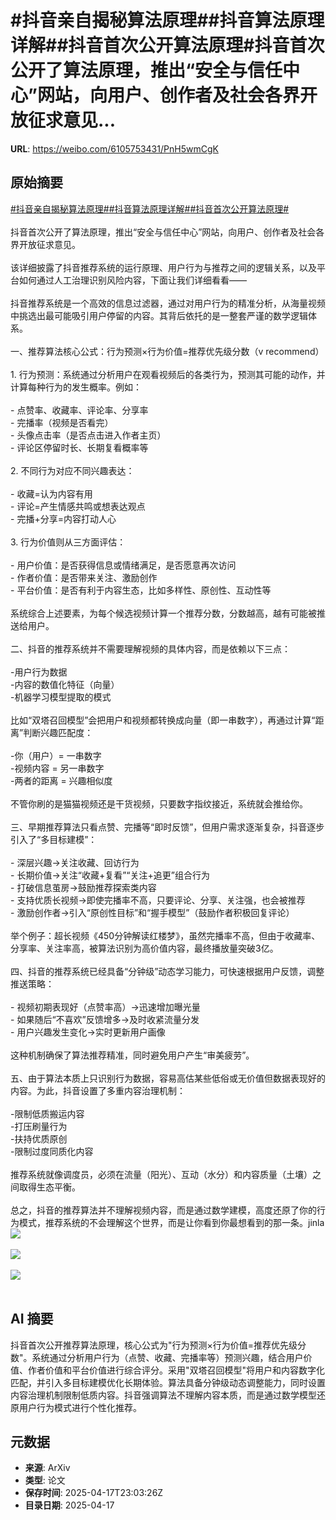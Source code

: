 # #抖音亲自揭秘算法原理##抖音算法原理详解##抖音首次公开算法原理#抖音首次公开了算法原理，推出“安全与信任中心”网站，向用户、创作者及社会各界开放征求意见...

**URL**: https://weibo.com/6105753431/PnH5wmCgK

## 原始摘要

<a href="https://m.weibo.cn/search?containerid=231522type%3D1%26t%3D10%26q%3D%23%E6%8A%96%E9%9F%B3%E4%BA%B2%E8%87%AA%E6%8F%AD%E7%A7%98%E7%AE%97%E6%B3%95%E5%8E%9F%E7%90%86%23&amp;extparam=%23%E6%8A%96%E9%9F%B3%E4%BA%B2%E8%87%AA%E6%8F%AD%E7%A7%98%E7%AE%97%E6%B3%95%E5%8E%9F%E7%90%86%23" data-hide=""><span class="surl-text">#抖音亲自揭秘算法原理#</span></a><a href="https://m.weibo.cn/search?containerid=231522type%3D1%26t%3D10%26q%3D%23%E6%8A%96%E9%9F%B3%E7%AE%97%E6%B3%95%E5%8E%9F%E7%90%86%E8%AF%A6%E8%A7%A3%23&amp;extparam=%23%E6%8A%96%E9%9F%B3%E7%AE%97%E6%B3%95%E5%8E%9F%E7%90%86%E8%AF%A6%E8%A7%A3%23" data-hide=""><span class="surl-text">#抖音算法原理详解#</span></a><a href="https://m.weibo.cn/search?containerid=231522type%3D1%26t%3D10%26q%3D%23%E6%8A%96%E9%9F%B3%E9%A6%96%E6%AC%A1%E5%85%AC%E5%BC%80%E7%AE%97%E6%B3%95%E5%8E%9F%E7%90%86%23&amp;extparam=%23%E6%8A%96%E9%9F%B3%E9%A6%96%E6%AC%A1%E5%85%AC%E5%BC%80%E7%AE%97%E6%B3%95%E5%8E%9F%E7%90%86%23" data-hide=""><span class="surl-text">#抖音首次公开算法原理#</span></a><br><br>抖音首次公开了算法原理，推出“安全与信任中心”网站，向用户、创作者及社会各界开放征求意见。<br><br>该详细披露了抖音推荐系统的运行原理、用户行为与推荐之间的逻辑关系，以及平台如何通过人工治理识别风险内容，下面让我们详细看看——<br><br>抖音推荐系统是一个高效的信息过滤器，通过对用户行为的精准分析，从海量视频中挑选出最可能吸引用户停留的内容。其背后依托的是一整套严谨的数学逻辑体系。<br><br>一、推荐算法核心公式：行为预测×行为价值=推荐优先级分数（v recommend）<br><br>1. 行为预测：系统通过分析用户在观看视频后的各类行为，预测其可能的动作，并计算每种行为的发生概率。例如：<br><br>- 点赞率、收藏率、评论率、分享率<br>- 完播率（视频是否看完）<br>- 头像点击率（是否点击进入作者主页）<br>- 评论区停留时长、长期复看概率等<br><br>2. 不同行为对应不同兴趣表达：<br><br>- 收藏=认为内容有用<br>- 评论=产生情感共鸣或想表达观点<br>- 完播+分享=内容打动人心<br><br>3. 行为价值则从三方面评估：<br><br>- 用户价值：是否获得信息或情绪满足，是否愿意再次访问<br>- 作者价值：是否带来关注、激励创作<br>- 平台价值：是否有利于内容生态，比如多样性、原创性、互动性等<br><br>系统综合上述要素，为每个候选视频计算一个推荐分数，分数越高，越有可能被推送给用户。<br><br>二、抖音的推荐系统并不需要理解视频的具体内容，而是依赖以下三点：<br><br>-用户行为数据  <br>-内容的数值化特征（向量）  <br>-机器学习模型提取的模式<br><br>比如“双塔召回模型”会把用户和视频都转换成向量（即一串数字），再通过计算“距离”判断兴趣匹配度：<br><br>-你（用户）= 一串数字  <br>-视频内容 = 另一串数字  <br>-两者的距离 = 兴趣相似度<br><br>不管你刷的是猫猫视频还是干货视频，只要数字指纹接近，系统就会推给你。<br><br>三、早期推荐算法只看点赞、完播等“即时反馈”，但用户需求逐渐复杂，抖音逐步引入了“多目标建模”：<br><br>- 深层兴趣→关注收藏、回访行为<br>- 长期价值→关注“收藏+复看”“关注+追更”组合行为<br>- 打破信息茧房→鼓励推荐探索类内容<br>- 支持优质长视频→即使完播率不高，只要评论、分享、关注强，也会被推荐<br>- 激励创作者→引入“原创性目标”和“握手模型”（鼓励作者积极回复评论）<br><br>举个例子：超长视频《450分钟解读红楼梦》，虽然完播率不高，但由于收藏率、分享率、关注率高，被算法识别为高价值内容，最终播放量突破3亿。<br><br>四、抖音的推荐系统已经具备“分钟级”动态学习能力，可快速根据用户反馈，调整推送策略：<br><br>- 视频初期表现好（点赞率高）→迅速增加曝光量<br>- 如果随后“不喜欢”反馈增多→及时收紧流量分发<br>- 用户兴趣发生变化→实时更新用户画像<br><br>这种机制确保了算法推荐精准，同时避免用户产生“审美疲劳”。<br><br>五、由于算法本质上只识别行为数据，容易高估某些低俗或无价值但数据表现好的内容。为此，抖音设置了多重内容治理机制：<br><br>-限制低质搬运内容  <br>-打压刷量行为  <br>-扶持优质原创  <br>-限制过度同质化内容<br><br>推荐系统就像调度员，必须在流量（阳光）、互动（水分）和内容质量（土壤）之间取得生态平衡。<br><br>总之，抖音的推荐算法并不理解视频内容，而是通过数学建模，高度还原了你的行为模式，推荐系统的不会理解这个世界，而是让你看到你最想看到的那一条。jinla<img style="" src="https://tvax4.sinaimg.cn/large/006Fd7o3gy1i0jxpahzvyj31s81pgnpd.jpg" referrerpolicy="no-referrer"><br><br><img style="" src="https://tvax1.sinaimg.cn/large/006Fd7o3gy1i0jxppyzbxj30to0hcjtn.jpg" referrerpolicy="no-referrer"><br><br><img style="" src="https://tvax3.sinaimg.cn/large/006Fd7o3gy1i0jxps8w5ij30zk0pcnhr.jpg" referrerpolicy="no-referrer"><br><br>

## AI 摘要

抖音首次公开推荐算法原理，核心公式为"行为预测×行为价值=推荐优先级分数"。系统通过分析用户行为（点赞、收藏、完播率等）预测兴趣，结合用户价值、作者价值和平台价值进行综合评分。采用"双塔召回模型"将用户和内容数字化匹配，并引入多目标建模优化长期体验。算法具备分钟级动态调整能力，同时设置内容治理机制限制低质内容。抖音强调算法不理解内容本质，而是通过数学模型还原用户行为模式进行个性化推荐。

## 元数据

- **来源**: ArXiv
- **类型**: 论文
- **保存时间**: 2025-04-17T23:03:26Z
- **目录日期**: 2025-04-17
